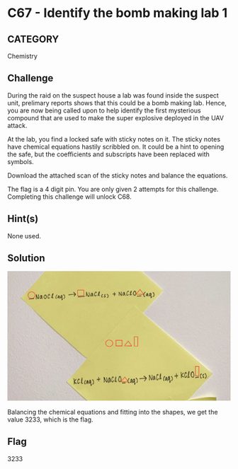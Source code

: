 # C67 - Identify the bomb making lab 1

## CATEGORY

Chemistry

## Challenge

During the raid on the suspect house a lab was found inside the suspect unit, prelimary reports shows that this could be a bomb making lab. Hence, you are now being called upon to help identify the first mysterious compound that are used to make the super explosive deployed in the UAV attack.

At the lab, you find a locked safe with sticky notes on it. The sticky notes have chemical equations hastily scribbled on. It could be a hint to opening the safe, but the coefficients and subscripts have been replaced with symbols.

Download the attached scan of the sticky notes and balance the equations.

The flag is a 4 digit pin. You are only given 2 attempts for this challenge. Completing this challenge will unlock C68.

## Hint(s)

None used.

## Solution

![image](../images/chemeqnc67.png)

Balancing the chemical equations and fitting into the shapes, we get the value 3233, which is the flag.

## Flag

3233
